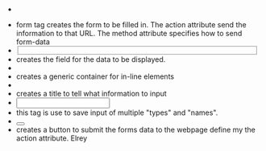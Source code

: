 * <form name="adventure" action method="post>">
* form tag creates the form to be filled in. The action attribute send the information to that URL. The method attribute specifies how to send form-data 
* <fieldset></fieldset>
* creates the field for the data to be displayed.
* <div></div>
* creates a generic container for in-line elements
* <label></label>
* creates a title to tell what information to input
* <input type="" name="">
* this tag is use to save input of multiple "types" and "names".
* <button type="submit"></button>
* creates a button to submit the forms data to the webpage define my 
the action attribute.
Elrey